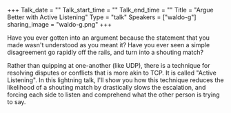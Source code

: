 +++
Talk_date = ""
Talk_start_time = ""
Talk_end_time = ""
Title = "Argue Better with Active Listening"
Type = "talk"
Speakers = ["waldo-g"]
sharing_image = "waldo-g.png"
+++


Have you ever gotten into an argument because the statement that you made wasn't understood as you meant it? Have you ever seen a simple disagreement go rapidly off the rails, and turn into a shouting match? 

Rather than quipping at one-another (like UDP), there is a technique for resolving disputes or conflicts that is more akin to TCP. It is called "Active Listening". In this lightning talk, I'll show you how this technique reduces the likelihood of a shouting match by drastically slows the escalation, and forcing each side to listen and comprehend what the other person is trying to say.